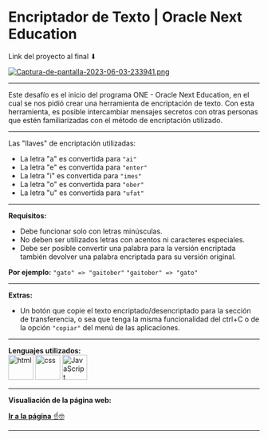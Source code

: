 # Encriptador de Texto | Oracle Next Education

Link del proyecto al final ⬇

[![Captura-de-pantalla-2023-06-03-233941.png](https://i.postimg.cc/59rp4VBL/Captura-de-pantalla-2023-06-03-233941.png)](https://postimg.cc/dD8G6gSV)

---

Este desafío es el inicio del programa ONE - Oracle Next Education, en el cual se nos pidió crear una herramienta de encriptación de texto. Con esta herramienta, es posible intercambiar mensajes secretos con otras personas que estén familiarizadas con el método de encriptación utilizado.

---

Las "llaves" de encriptación utilizadas:  
  
  - La letra "a" es convertida para `"ai"`
  - La letra "e" es convertida para `"enter"`
  - La letra "i" es convertida para `"imes"`
  - La letra "o" es convertida para `"ober"`
  - La letra "u" es convertida para `"ufat"`

---

**Requisitos:**  
  - Debe funcionar solo con letras minúsculas.
  - No deben ser utilizados letras con acentos ni caracteres especiales.
  - Debe ser posible convertir una palabra para la versión encriptada también devolver una palabra encriptada para su versión original.  

**Por ejemplo:** `"gato" => "gaitober"` `"gaitober" => "gato"`

---

**Extras:**  
  - Un botón que copie el texto encriptado/desencriptado para la sección de transferencia, o sea que tenga la misma funcionalidad del ctrl+C o de la opción `"copiar"` del menú de las aplicaciones.

---

**Lenguajes utilizados:**  
<img src="https://img.icons8.com/color/344/html-5--v1.png" alt="html" width="50"/>
<img src="https://img.icons8.com/color/344/css3.png" alt="css" width="50"/>
<img src="https://img.icons8.com/color/344/javascript--v1.png" alt="JavaScript" width="50"/>

---

**Visualiación de la página web:**  
  

[**Ir a la página** ☝️🤓](https://encriptador-oracle-johan.netlify.app/)

---
